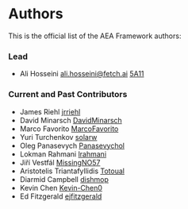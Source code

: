 # Authors

This is the official list of the AEA Framework authors:

### Lead

- Ali Hosseini <ali.hosseini@fetch.ai> [5A11](https://github.com/5A11)

### Current and Past Contributors

- James Riehl [jrriehl](https://github.com/jrriehl)
- David Minarsch [DavidMinarsch](https://github.com/DavidMinarsch)
- Marco Favorito [MarcoFavorito](https://github.com/MarcoFavorito)
- Yuri Turchenkov [solarw](https://github.com/solarw)
- Oleg Panasevych [Panasevychol](https://github.com/panasevychol)
- Lokman Rahmani [lrahmani](https://github.com/lrahmani)
- Jiří Vestfál [MissingNO57](https://github.com/MissingNO57)
- Aristotelis Triantafyllidis [Totoual](https://github.com/Totoual)
- Diarmid Campbell [dishmop](https://github.com/dishmop)
- Kevin Chen [Kevin-Chen0](https://github.com/Kevin-Chen0)
- Ed Fitzgerald [ejfitzgerald](https://github.com/ejfitzgerald)
